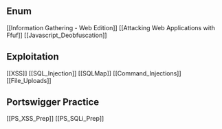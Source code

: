 ## Enum
[[Information Gathering - Web Edition]]
[[Attacking Web Applications with Ffuf]]
[[Javascript_Deobfuscation]]

## Exploitation
[[XSS]]
[[SQL_Injection]]
[[SQLMap]]
[[Command_Injections]]
[[File_Uploads]]
## Portswigger Practice
[[PS_XSS_Prep]]
[[PS_SQLi_Prep]]